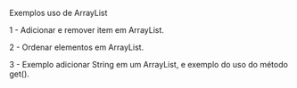 Exemplos uso de ArrayList

1 - Adicionar e remover item em ArrayList.

2 - Ordenar elementos em ArrayList.

3 - Exemplo adicionar String em um ArrayList, e exemplo do uso do método get(). 
